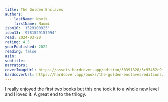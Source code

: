 ```yaml
---
title: The Golden Enclaves
authors:
  - lastName: Novik
    firstName: Naomi
isbn10: '1529100925'
isbn13: '9781529157994'
read: 2024-03-20
rating: 4.5
yearPublished: 2022
reading: false
asin:
subtitle:
narrators:
coverImageUrl: https://assets.hardcover.app/edition/30391820/3c95452c9fb481321be195ed313e5ecd0c3599cf.jpeg
hardcoverUrl: https://hardcover.app/books/the-golden-enclaves/editions/30391820
---
```


I really enjoyed the first two books but this one took it to a whole new level and I loved it. A great end to the trilogy.
